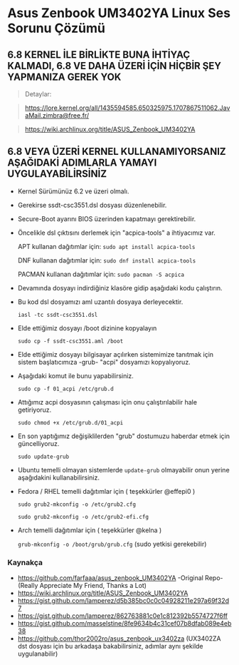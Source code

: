 # Asus Zenbook UM3402YA Linux Ses Sorunu Çözümü

## 6.8 KERNEL İLE BİRLİKTE BUNA İHTİYAÇ KALMADI, 6.8 VE DAHA ÜZERİ İÇİN HİÇBİR ŞEY YAPMANIZA GEREK YOK
> Detaylar:

> https://lore.kernel.org/all/1435594585.650325975.1707867511062.JavaMail.zimbra@free.fr/

> https://wiki.archlinux.org/title/ASUS_Zenbook_UM3402YA

## 6.8 VEYA ÜZERİ KERNEL KULLANAMIYORSANIZ AŞAĞIDAKİ ADIMLARLA YAMAYI UYGULAYABİLİRSİNİZ

* Kernel Sürümünüz 6.2 ve üzeri olmalı.
* Gerekirse ssdt-csc3551.dsl dosyası düzenlenebilir.
* Secure-Boot ayarını BIOS üzerinden kapatmayı gerektirebilir.

* Öncelikle dsl çıktısını derlemek için "acpica-tools" a ihtiyacımız var.

  APT kullanan dağıtımlar için: ```sudo apt install acpica-tools```
  
  DNF kullanan dağıtımlar için: ```sudo dnf install acpica-tools```

  PACMAN kullanan dağıtımlar için: ```sudo pacman -S acpica```
  
* Devamında dosyayı indirdiğiniz klasöre gidip aşağıdaki kodu çalıştırın.
* Bu kod dsl dosyamızı aml uzantılı dosyaya derleyecektir.
  
  ```iasl -tc ssdt-csc3551.dsl```

* Elde ettiğimiz dosyayı /boot dizinine kopyalayın

  ```sudo cp -f ssdt-csc3551.aml /boot```
* Elde ettiğimiz dosyayı bilgisayar açılırken sistemimize tanıtmak için sistem başlatıcımıza -grub- "acpi" dosyamızı kopyalıyoruz.
* Aşağıdaki komut ile bunu yapabilirsiniz.
  
  ```sudo cp -f 01_acpi /etc/grub.d```
* Attığımız acpi dosyasının çalışması için onu çalıştırılabilir hale getiriyoruz.
  
  ```sudo chmod +x /etc/grub.d/01_acpi```

* En son yaptığımız değişiklilerden "grub" dostumuzu haberdar etmek için güncelliyoruz.

  ```sudo update-grub```
* Ubuntu temelli olmayan sistemlerde ```update-grub``` olmayabilir onun yerine aşağıdakini kullanabilirsiniz.
* Fedora / RHEL temelli dağıtımlar için ( teşekkürler @effepi0 )

    ```sudo grub2-mkconfig -o /etc/grub2.cfg```

    ```sudo grub2-mkconfig -o /etc/grub2-efi.cfg```

* Arch temelli dağıtımlar için ( teşekkürler @kelna )

    ```grub-mkconfig -o /boot/grub/grub.cfg``` (sudo yetkisi gerekebilir)

### Kaynakça
* https://github.com/farfaaa/asus_zenbook_UM3402YA -Original Repo- (Really Appreciate My Friend, Thanks a Lot)
* https://wiki.archlinux.org/title/ASUS_Zenbook_UM3402YA
* https://gist.github.com/lamperez/d5b385bc0c0c04928211e297a69f32d7
* https://gist.github.com/lamperez/862763881c0e1c812392b5574727f6ff
* https://gist.github.com/masselstine/8fe9634b4c31cef07b8dfab089e4eb38
* https://github.com/thor2002ro/asus_zenbook_ux3402za (UX3402ZA dst dosyası için bu arkadaşa bakabilirsiniz, adımlar aynı şekilde uygulanabilir)
